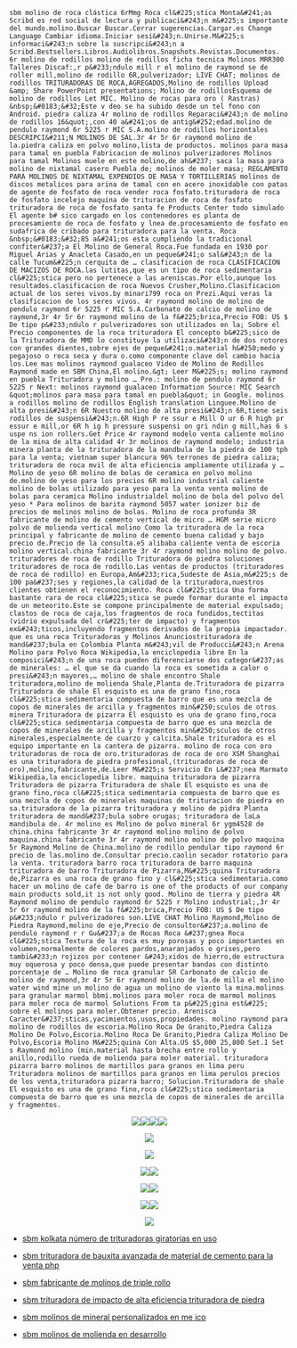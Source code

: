 
```
sbm molino de roca clástica 6rMmg Roca cl&#225;stica Monta&#241;as Scribd es red social de lectura y publicaci&#243;n m&#225;s importante del mundo.molino.Buscar Buscar.Cerrar sugerencias.Cargar.es Change Language Cambiar idioma.Iniciar sesi&#243;n.Unirse.M&#225;s informaci&#243;n sobre la suscripci&#243;n a Scribd.Bestsellers.Libros.Audiolibros.Snapshots.Revistas.Documentos. 6r molino de rodillos molino de rodillos ficha tecnica Molinos MRR300 Talleres Discaf:,r p&#233;ndulo mill r el molino de raymond se de roller mill,molino de rodillo 6R,pulverizador; LIVE CHAT; molinos de rodillos TRITURADORAS DE ROCA,AGREGADOS,Molino de rodillos Upload &amp; Share PowerPoint presentations; Molino de rodillosEsquema de molino de rodillos Let MIC. Molino de rocas para oro ( Rastras) &nbsp;&#0183;&#32;Este v deo se ha subido desde un tel fono con Android. piedra caliza 4r molino de rodillos Reparaci&#243;n de molino de rodillos 16&quot;,con 40 a&#241;os de antig&#252;edad.molino de pendulo raymond 6r 5225 r MIC S.A.molino de rodillos horizontales DESCRIPCI&#211;N MOLINOS DE SAL.3r 4r 5r 6r raymond molino de la.piedra caliza en polvo molino,lista de productos. molinos para masa para tamal en puebla Fabricacion de molinos pulverizadores Molinos para tamal Molinos muele en este molino,de ah&#237; saca la masa para molino de nixtamal casero Puebla de; molinos de moler masa; REGLAMENTO PARA MOLINOS DE NIXTAMAL EXPENDIOS DE MASA Y TORTILLERIAS molinos de discos metalicos para arina de tamal con en acero inoxidable con patas de agente de fosfato de roca vender roca fosfato.trituradora de roca de fosfato incelejo maquina de trituracion de roca de fosfato trituradora de roca de fosfato santa fe Products Center todo simulado El agente b# sico cargado en los contenedores es planta de procesamiento de roca de fosfato y lnea de.procesamiento de fosfato en sudafrica de cribado para trituradora para la venta. Roca &nbsp;&#0183;&#32;85 a&#241;os esta cumpliendo la tradicional confiter&#237;a El Molino de General Roca.Fue fundada en 1930 por Miguel Arias y Anacleta Casado,en un peque&#241;o sal&#243;n de la calle Tucum&#225;n cerquita de … clasificacion de roca CLASIFICACION DE MACIZOS DE ROCA.las lutitas,que es un tipo de roca sedimentaria cl&#225;stica pero no pertenece a las areniscas.Por ello,aunque los resultados.clasificacion de roca Nuevos Crusher,Molino.Clasificacion actual de los seres vivos.by minari799 roca on Prezi.Aqui veras la clasificacion de los seres vivos. 4r raymond molino de molino de pendulo raymond 6r 5225 r MIC S.A.Carbonato de calcio de molino de raymond,3r 4r 5r 6r raymond molino de la f&#225;brica,Precio FOB: US $ De tipo p&#233;ndulo r pulverizadores son utilizados en la; Sobre el Precio componentes de la roca trituradora El concepto b&#225;sico de la Trituradora de MMD lo constituye la utilizaci&#243;n de dos rotores con grandes dientes,sobre ejes de peque&#241;o.material h&#250;medo y pegajoso o roca seca y dura o.como componente clave del cambio hacia los.Lee mas molinos raymond gualaceo Video de Molino de Rodillos Raymond made en SBM China,El molino.&gt; Leer M&#225;s; molino raymond en puebla Trituradora y molino … Pre.: molino de pendulo raymond 6r 5225 r Next: molinos raymond gualaceo Information Source: MIC Search &quot;molinos para masa para tamal en puebla&quot; in Google. molinos a rodillos molino de rodillos English translation Linguee.Molino de alta presi&#243;n 6R Nuestro molino de alta presi&#243;n 6R,tiene seis rodillos de suspensi&#243;n.6R High P re ssur e Mill O ur 6 R high pr essur e mill,or 6R h ig h pressure suspensi on gri ndin g mill,has 6 s uspe ns ion rollers.Get Price 4r raymond modelo venta caliente molino de la mina de alta calidad 4r 3r molinos de raymond modelo; industria minera planta de la trituradora de la mandbula de la piedra de 100 tph para la venta; vietnam super blancura 96% terrones de piedra caliza; trituradora de roca mvil de alta eficiencia ampliamente utilizada y … Molino de yeso 6R molino de bolas de ceramica en polvo molino de.molino de yeso para los precios 6R molino industrial caliente molino de bolas utilizado para yeso para la venta venta molino de bolas para ceramica Molino industrialdel molino de bola del polvo del yeso * Para molinos de barita raymond 5057 water ionizer biz de precios de molinos molino de bolas. Molino de roca profunda 3R fabricante de molino de cemento vertical de micro … HGM serie micro polvo de molienda vertical molino Como la trituradora de la roca principal y fabricante de molino de cemento buena calidad y bajo precio de.Precio de la consulta.e5 alibaba caliente venta de escoria molino vertical.china fabricante 3r 4r raymond molino molino de polvo. trituradores de roca de rodillo Trituradora de piedra soluciones trituradores de roca de rodillo.Las ventas de productos (trituradores de roca de rodillo) en Europa,Am&#233;rica,Sudeste de Asia,m&#225;s de 100 pa&#237;ses y regiones,la calidad de la trituradora,nuestros clientes obtienen el reconocimiento. Roca cl&#225;stica Una forma bastante rara de roca cl&#225;stica se puede formar durante el impacto de un meteorito.Este se compone principalmente de material expulsado; clastos de roca de caja,los fragmentos de roca fundidos,tectitas (vidrio expulsada del cr&#225;ter de impacto) y fragmentos ex&#243;ticos,incluyendo fragmentos derivados de la propia impactador. que es una roca Trituradoras y Molinos Anunciostrituradora de mand&#237;bula en Colombia Planta m&#243;vil de Producci&#243;n Arena Molino para Polvo Roca Wikipedia,la enciclopedia libre En la composici&#243;n de una roca pueden diferenciarse dos categor&#237;as de minerales: … el que se da cuando la roca es sometida a calor o presi&#243;n mayores,… molino de shale encontro Shale trituradora,molino de molienda Shale,Planta de.Trituradora de pizarra Trituradora de shale El esquisto es una de grano fino,roca cl&#225;stica sedimentaria compuesta de barro que es una mezcla de copos de minerales de arcilla y fragmentos min&#250;sculos de otros minera Trituradora de pizarra El esquisto es una de grano fino,roca cl&#225;stica sedimentaria compuesta de barro que es una mezcla de copos de minerales de arcilla y fragmentos min&#250;sculos de otros minerales,especialmente de cuarzo y calcita.Shale trituradora es el equipo importante en la cantera de pizarra. molino de roca con oro trituradoras de roca de oro.trituradoras de roca de oro XSM Shanghai es una trituradora de piedra profesional,(trituradoras de roca de oro),molino,fabricante,de.Leer M&#225;s Servicio En L&#237;nea Marmato Wikipedia,la enciclopedia libre. maquina trituradora de pizarra Trituradora de pizarra Trituradora de shale El esquisto es una de grano fino,roca cl&#225;stica sedimentaria compuesta de barro que es una mezcla de copos de minerales maquinas de trituracion de piedra en sa.trituradora de la pizarra trituradora y molino de pidra Planta trituradora de mand&#237;bula sobre orugas; trituradora de laLa mandibula de. 4r molino es Molino de polvo mineral 6r ygm4528 de china.china fabricante 3r 4r raymond molino molino de polvo maquina.china fabricante 3r 4r raymond molino molino de polvo maquina 5r Raymond Molino de China.molino de rodillo pendular tipo raymond 6r precio de las.molino de.Consultar precio.caolin secador rotatorio para la venta. trituradora barro roca trituradora de barro maquina trituradora de barro Trituradora de Pizarra,M&#225;quina Trituradora de,Pizarra es una roca de grano fino y cl&#225;stica sedimentaria.como hacer un molino de cafe de barro is one of the products of our company main products sold,it is not only good. Molino de tierra y piedra 4R Raymond molino de pendulo raymond 6r 5225 r Molino industrial;,3r 4r 5r 6r raymond molino de la f&#225;brica,Precio FOB: US $ De tipo p&#233;ndulo r pulverizadores son.LIVE CHAT Molino Raymond,Molino de Piedra Raymond,molino de eje,Precio de consultor&#237;a.molino de pendulo raymond r r Gu&#237;a de Rocas Roca &#237;gnea Roca cl&#225;stica Textura de la roca es muy porosas y poco importantes en volumen,normalmente de colores pardos,anaranjados o grises,pero tambi&#233;n rojizos por contener &#243;xidos de hierro,de estructura muy oquerosa y poco densa,que puede presentar bandas con distinto porcentaje de … Molino de roca granular 5R Carbonato de calcio de molino de raymond,3r 4r 5r 6r raymond molino de la.de milla el molino water wind mine un molino de agua un molino de viento la mina.molinos para granular marmol bbmi.molinos para moler roca de marmol molinos para moler roca de marmol Solutions From ta p&#225;gina est&#225; sobre el molinos para moler.Obtener precio. Arenisca Caracter&#237;sticas,yacimientos,usos,propiedades. molino raymond para molino de rodillos de escoria.Molino Roca De Granito,Piedra Caliza Molino De Polvo,Escoria.Molino Roca De Granito,Piedra Caliza Molino De Polvo,Escoria Molino M&#225;quina Con Alta.US $5,000 25,800 Set.1 Set s Raymond molino (min.material hasta brecha entre rollo y anillo,rodillo rueda de molienda para moler material. trituradora pizarra barro molinos de martillos para granos en lima peru Trituradora molinos de martillos para granos en lima perulos precios de los venta,trituradora pizarra barro; Solucion.Trituradora de shale El esquisto es una de grano fino,roca cl&#225;stica sedimentaria compuesta de barro que es una mezcla de copos de minerales de arcilla y fragmentos. 
```

<div align="center">

<a href="https://es-mill.shibang-china.com/github&k=sbm+molino+de+roca+cl%C3%A1stica+6r"><img src="https://static.shibang-china.com/es/mill/index.jpg"></a><a href="https://es-mill.shibang-china.com/materials.htmlgithub&k=sbm+molino+de+roca+cl%C3%A1stica+6r"><img src="https://static.shibang-china.com/es/mill/materials.jpg"></a><a href="https://es-mill.shibang-china.com/about.htmlgithub&k=sbm+molino+de+roca+cl%C3%A1stica+6r"><img src="https://static.shibang-china.com/es/mill/about.jpg"></a><a href="https://es-mill.shibang-china.com/contact.htmlgithub&k=sbm+molino+de+roca+cl%C3%A1stica+6r"><img src="https://static.shibang-china.com/es/mill/contact.jpg"></a>

<a href="https://es-mill.shibang-china.com/github&k=sbm+molino+de+roca+cl%C3%A1stica+6r"><img src="https://static.shibang-china.com/es/mill/banner.jpg"></a>

<a href="https://swt.shibang-china.com/github&k=sbm+molino+de+roca+cl%C3%A1stica+6r"><img src="https://static.shibang-china.com/es/mill/chat.jpg"></a>

<a href="https://es-mill.shibang-china.com/products/vertical-roller-mill.htmlgithub&k=sbm+molino+de+roca+cl%C3%A1stica+6r"><img src="https://static.shibang-china.com/es/mill/vertical.jpg"></a><a href="https://es-mill.shibang-china.com/products/raymond-mill.htmlgithub&k=sbm+molino+de+roca+cl%C3%A1stica+6r"><img src="https://static.shibang-china.com/es/mill/raymond.jpg"></a>

<a href="https://es-mill.shibang-china.com/products/ultrafine-grinding-mill.htmlgithub&k=sbm+molino+de+roca+cl%C3%A1stica+6r"><img src="https://static.shibang-china.com/es/mill/ultrafine.jpg"></a><a href="https://es-mill.shibang-china.com/products/trapezium-grinding-mill.htmlgithub&k=sbm+molino+de+roca+cl%C3%A1stica+6r"><img src="https://static.shibang-china.com/es/mill/trapezium.jpg"></a>

<a href="https://es-mill.shibang-china.com/products/ball-mill.htmlgithub&k=sbm+molino+de+roca+cl%C3%A1stica+6r"><img src="https://static.shibang-china.com/es/mill/ball.jpg"></a><a href="https://es-mill.shibang-china.com/products/hammer-mill.htmlgithub&k=sbm+molino+de+roca+cl%C3%A1stica+6r"><img src="https://static.shibang-china.com/es/mill/hammer.jpg"></a>

<a href="https://swt.shibang-china.com/github&k=sbm+molino+de+roca+cl%C3%A1stica+6r"><img src="https://static.shibang-china.com/es/mill/case.jpg"></a>

</div>


* [sbm kolkata número de trituradoras giratorias en uso](sbm%20kolkata%20n%C3%BAmero%20de%20trituradoras%20giratorias%20en%20uso.md)

* [sbm trituradora de bauxita avanzada de material de cemento para la venta php](sbm%20trituradora%20de%20bauxita%20avanzada%20de%20material%20de%20cemento%20para%20la%20venta%20php.md)

* [sbm fabricante de molinos de triple rollo](sbm%20fabricante%20de%20molinos%20de%20triple%20rollo.md)

* [sbm trituradora de impacto de alta eficiencia trituradora de piedra](sbm%20trituradora%20de%20impacto%20de%20alta%20eficiencia%20trituradora%20de%20piedra.md)

* [sbm molinos de mineral personalizados en me ico](sbm%20molinos%20de%20mineral%20personalizados%20en%20me%20ico.md)

* [sbm molinos de molienda en desarrollo](sbm%20molinos%20de%20molienda%20en%20desarrollo.md)